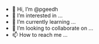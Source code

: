 - 👋 Hi, I’m @pgeedh
- 👀 I’m interested in ...
- 🌱 I’m currently learning ...
- 💞️ I’m looking to collaborate on ...
- 📫 How to reach me ...

<!---
pgeedh/pgeedh is a ✨ special ✨ repository because its `README.md` (this file) appears on your GitHub profile.
You can click the Preview link to take a look at your changes.
--->
